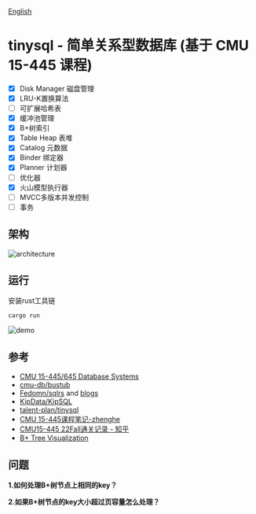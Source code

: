 [English](./README_EN.md)

# tinysql - 简单关系型数据库 (基于 CMU 15-445 课程)
- [x] Disk Manager 磁盘管理
- [x] LRU-K置换算法
- [ ] 可扩展哈希表
- [x] 缓冲池管理
- [x] B+树索引
- [x] Table Heap 表堆
- [x] Catalog 元数据
- [x] Binder 绑定器
- [x] Planner 计划器
- [ ] 优化器
- [x] 火山模型执行器
- [ ] MVCC多版本并发控制
- [ ] 事务

## 架构
![architecture](./docs/tinysql-architecture.png)

## 运行
安装rust工具链
```
cargo run
```
![demo](./docs/tinysql-demo.png)

## 参考
- [CMU 15-445/645 Database Systems](https://15445.courses.cs.cmu.edu/fall2022/)
- [cmu-db/bustub](https://github.com/cmu-db/bustub)
- [Fedomn/sqlrs](https://github.com/Fedomn/sqlrs) and [blogs](https://frankma.me/categories/sqlrs/)
- [KipData/KipSQL](https://github.com/KipData/KipSQL)
- [talent-plan/tinysql](https://github.com/talent-plan/tinysql)
- [CMU 15-445课程笔记-zhenghe](https://zhenghe.gitbook.io/open-courses/cmu-15-445-645-database-systems/relational-data-model)
- [CMU15-445 22Fall通关记录 - 知乎](https://www.zhihu.com/column/c_1605901992903004160)
- [B+ Tree Visualization](https://www.cs.usfca.edu/~galles/visualization/BPlusTree.html)

## 问题
**1.如何处理B+树节点上相同的key？**

**2.如果B+树节点的key大小超过页容量怎么处理？**